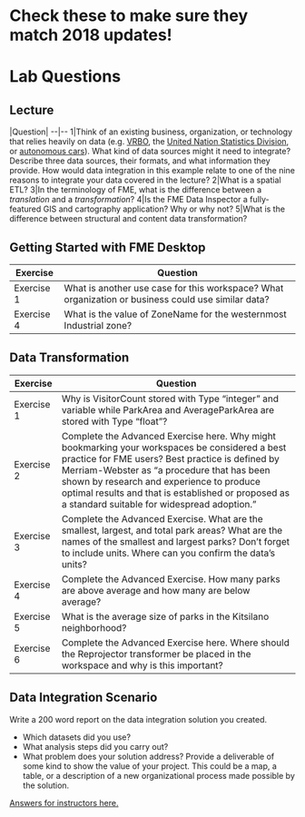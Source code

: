 # Check these to make sure they match 2018 updates!

# Lab Questions

## Lecture

|Question|
--|--
1|Think of an existing business, organization, or technology that relies heavily on data (e.g. [VRBO](https://www.vrbo.com/), the [United Nation Statistics Division](https://unstats.un.org/home/about/), or [autonomous cars](https://en.wikipedia.org/wiki/Autonomous_car)). What kind of data sources might it need to integrate? Describe three data sources, their formats, and what information they provide. How would data integration in this example relate to one of the nine reasons to integrate your data covered in the lecture?
2|What is a spatial ETL?
3|In the terminology of FME, what is the difference between a *translation* and a *transformation*?
4|Is the FME Data Inspector a fully-featured GIS and cartography application? Why or why not?
5|What is the difference between structural and content data transformation?

## Getting Started with FME Desktop

Exercise|Question
--|--
Exercise 1|What is another use case for this workspace? What organization or business could use similar data?
Exercise 4|What is the value of ZoneName for the westernmost Industrial zone?

## Data Transformation

Exercise|Question
--|--
Exercise 1|Why is VisitorCount stored with Type “integer” and variable while ParkArea and AverageParkArea are stored with Type “float”?
Exercise 2|Complete the Advanced Exercise here. Why might bookmarking your workspaces be considered a best practice for FME users? Best practice is defined by Merriam-Webster as “a procedure that has been shown by research and experience to produce optimal results and that is established or proposed as a standard suitable for widespread adoption.”
Exercise 3|Complete the Advanced Exercise. What are the smallest, largest, and total park areas? What are the names of the smallest and largest parks? Don’t forget to include units. Where can you confirm the data’s units?
Exercise 4|Complete the Advanced Exercise. How many parks are above average and how many are below average?
Exercise 5|What is the average size of parks in the Kitsilano neighborhood?
Exercise 6|Complete the Advanced Exercise here. Where should the Reprojector transformer be placed in the workspace and why is this important?

## Data Integration Scenario

Write a 200 word report on the data integration solution you created.
- Which datasets did you use?
- What analysis steps did you carry out?
- What problem does your solution address?
Provide a deliverable of some kind to show the value of your project. This could be a map, a table, or a description of a new organizational process made possible by the solution.

[Answers for instructors here.]()
